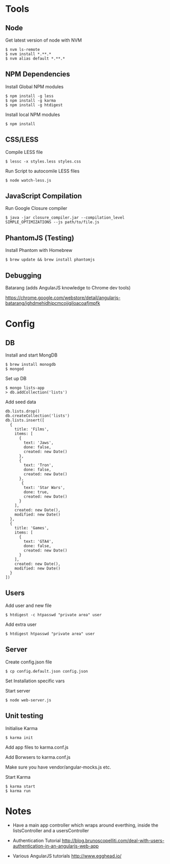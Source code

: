 # Tools
## Node
Get latest version of node with NVM

```
$ nvm ls-remote
$ nvm install *.**.*
$ nvm alias default *.**.*
```
## NPM Dependencies
Install Global NPM modules

```
$ npm install -g less
$ npm install -g karma
$ npm install -g htdigest
```
Install local NPM modules

```
$ npm install
```
## CSS/LESS
Compile LESS file

```
$ lessc -x styles.less styles.css
```
Run Script to autocomile LESS files

```
$ node watch-less.js
```
## JavaScript Compilation
Run Google Closure compiler

```
$ java -jar closure_compiler.jar --compilation_level SIMPLE_OPTIMIZATIONS --js path/to/file.js
```
##  PhantomJS (Testing)
Install Phantom with Homebrew

```
$ brew update && brew install phantomjs
```
## Debugging
Batarang (adds AngularJS knowledge to Chrome dev tools)

<https://chrome.google.com/webstore/detail/angularjs-batarang/ighdmehidhipcmcojjgiloacoafjmpfk>
# Config
## DB
Install and start MongDB

```
$ brew install monogdb
$ mongod
```
Set up DB

```
$ mongo lists-app
> db.addCollection('lists')
```

Add seed data

```
db.lists.drop()
db.createCollection('lists')
db.lists.insert([
  {
    title: 'Films',
    items: [
      {
        text: 'Jaws',
        done: false,
        created: new Date()
      }, 
      {
        text: 'Tron',
        done: false,
        created: new Date()
      },
       {
        text: 'Star Wars',
        done: true,
        created: new Date()
      }
    ],
    created: new Date(),
    modified: new Date()
  },
  {
    title: 'Games',
    items: [
      {
        text: 'GTA4',
        done: false,
        created: new Date()
      }
    ],
    created: new Date(),
    modified: new Date()
  }
])
```
## Users
Add user and new file

```
$ htdigest -c htpasswd "private area" user
```
Add extra user

```
$ htdigest htpasswd "private area" user
```
## Server
Create config.json file

```
$ cp config.default.json config.json
```
Set Installation specific vars

Start server

```
$ node web-server.js
```

## Unit testing
Initialise Karma

```
$ karma init
```
Add app files to karma.conf.js

Add Borwsers to karma.conf.js

Make sure you have vendor/angular-mocks.js etc.

Start Karma

```
$ karma start
$ karma run
```
# Notes

* Have a main app controller which wraps around everthing, inside the listsController
and a usersController

* Authentication Tutorial <http://blog.brunoscopelliti.com/deal-with-users-authentication-in-an-angularjs-web-app>

* Various AngularJS tutorials <http://www.egghead.io/>